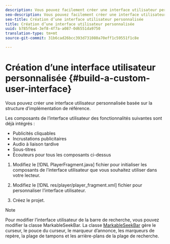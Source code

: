 ```yaml
---
description: Vous pouvez facilement créer une interface utilisateur personnalisée basée sur la structure d’implémentation de référence.
seo-description: Vous pouvez facilement créer une interface utilisateur personnalisée basée sur la structure d’implémentation de référence.
seo-title: Création d’une interface utilisateur personnalisée
title: Création d’une interface utilisateur personnalisée
uuid: b785f6a4-3ef8-4f7a-a087-0d6551da9750
translation-type: tm+mt
source-git-commit: 31b6cad26bcc393d731080a70eff1c59551f1c8e

---
```



# Création d’une interface utilisateur personnalisée {#build-a-custom-user-interface}

Vous pouvez créer une interface utilisateur personnalisée basée sur la structure d’implémentation de référence.

Les composants de l’interface utilisateur des fonctionnalités suivantes sont déjà intégrés :

* Publicités cliquables
* Incrustations publicitaires
* Audio à liaison tardive
* Sous-titres
* Écouteurs pour tous les composants ci-dessus

1. Modifiez le [!DNL PlayerFragment.java] fichier pour initialiser les composants de l’interface utilisateur que vous souhaitez utiliser dans votre lecteur.

1. Modifiez le [!DNL res/player/player_fragment.xml] fichier pour personnaliser l’interface utilisateur.
1. Créez le projet.

>[!NOTE]
>
>Pour modifier l’interface utilisateur de la barre de recherche, vous pouvez modifier la classe MarkableSeekBar. La classe [MarkableSeekBar](https://help.adobe.com/en_US/primetime/api/reference_implementation/android/javadoc/com/adobe/primetime/reference/ui/player/MarkableSeekBar.html) gère le curseur, le pouce du curseur, le marqueur d’annonce, les marqueurs de repère, la plage de tampons et les arrière-plans de la plage de recherche.